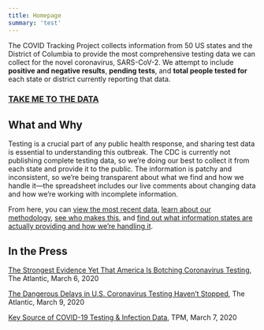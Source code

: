 ```yaml
---
title: Homepage
summary: 'test'
---
```

The COVID Tracking Project collects information from 50 US states and the District of Columbia to provide the most comprehensive testing data we can collect for the novel coronavirus, SARS-CoV-2. We attempt to include **positive and negative results**, **pending tests**, and **total people tested for** each state or district currently reporting that data.

### [TAKE ME TO THE DATA](https://docs.google.com/spreadsheets/u/2/d/e/2PACX-1vRwAqp96T9sYYq2-i7Tj0pvTf6XVHjDSMIKBdZHXiCGGdNC0ypEU9NbngS8mxea55JuCFuua1MUeOj5/pubhtml)

## What and Why

Testing is a crucial part of any public health response, and sharing test data is essential to understanding this outbreak. The CDC is currently not publishing complete testing data, so we’re doing our best to collect it from each state and provide it to the public. The information is patchy and inconsistent, so we’re being transparent about what we find and how we handle it—the spreadsheet includes our live comments about changing data and how we’re working with incomplete information. 

From here, you can [view the most recent data](https://docs.google.com/spreadsheets/u/2/d/e/2PACX-1vRwAqp96T9sYYq2-i7Tj0pvTf6XVHjDSMIKBdZHXiCGGdNC0ypEU9NbngS8mxea55JuCFuua1MUeOj5/pubhtml), [learn about our methodology](/about-tracker/), [see who makes this](/about-team/), and [find out what information states are actually providing and how we’re handling it](/notes/). 

## In the Press

[The Strongest Evidence Yet That America Is Botching Coronavirus Testing](https://www.theatlantic.com/health/archive/2020/03/how-many-americans-have-been-tested-coronavirus/607597/), The Atlantic, March 6, 2020

[The Dangerous Delays in U.S. Coronavirus Testing Haven’t Stopped](https://www.theatlantic.com/health/archive/2020/03/coronavirus-testing-numbers/607714/), The Atlantic, March 9, 2020

[Key Source of COVID-19 Testing & Infection Data](https://talkingpointsmemo.com/edblog/key-source-of-covid-19-testing-infection-data), TPM, March 7, 2020